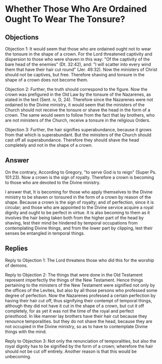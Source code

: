 # Whether Those Who Are Ordained Ought To Wear The Tonsure?

## Objections

Objection 1: It would seem that those who are ordained ought not to wear the tonsure in the shape of a crown. For the Lord threatened captivity and dispersion to those who were shaven in this way: "Of the captivity of the bare head of the enemies" (Dt. 32:42), and: "I will scatter into every wind them that have their hair cut round" (Jer. 49:32). Now the ministers of Christ should not be captives, but free. Therefore shaving and tonsure in the shape of a crown does not become them.

Objection 2: Further, the truth should correspond to the figure. Now the crown was prefigured in the Old Law by the tonsure of the Nazarenes, as stated in the text (Sent. iv, D, 24). Therefore since the Nazarenes were not ordained to the Divine ministry, it would seem that the ministers of the Church should not receive the tonsure or shave the head in the form of a crown. The same would seem to follow from the fact that lay brothers, who are not ministers of the Church, receive a tonsure in the religious Orders.

Objection 3: Further, the hair signifies superabundance, because it grows from that which is superabundant. But the ministers of the Church should cast off all superabundance. Therefore they should shave the head completely and not in the shape of a crown.

## Answer

On the contrary, According to Gregory, "to serve God is to reign" (Super Ps. 101:23). Now a crown is the sign of royalty. Therefore a crown is becoming to those who are devoted to the Divine ministry.

I answer that, It is becoming for those who apply themselves to the Divine ministry to be shaven or tonsured in the form of a crown by reason of the shape. Because a crown is the sign of royalty; and of perfection, since it is circular; and those who are appointed to the Divine service acquire a royal dignity and ought to be perfect in virtue. It is also becoming to them as it involves the hair being taken both from the higher part of the head by shaving, lest their mind be hindered by temporal occupations from contemplating Divine things, and from the lower part by clipping, lest their senses be entangled in temporal things.

## Replies

Reply to Objection 1: The Lord threatens those who did this for the worship of demons.

Reply to Objection 2: The things that were done in the Old Testament represent imperfectly the things of the New Testament. Hence things pertaining to the ministers of the New Testament were signified not only by the offices of the Levites, but also by all those persons who professed some degree of perfection. Now the Nazarenes professed a certain perfection by having their hair cut off, thus signifying their contempt of temporal things, although they did not have it cut in the shape of a crown, but cut it off completely, for as yet it was not the time of the royal and perfect priesthood. In like manner lay brothers have their hair cut because they renounce temporalities. but they do not shave the head, because they are not occupied in the Divine ministry, so as to have to contemplate Divine things with the mind.

Reply to Objection 3: Not only the renunciation of temporalities, but also the royal dignity has to be signified by the form of a crown; wherefore the hair should not be cut off entirely. Another reason is that this would be unbecoming.